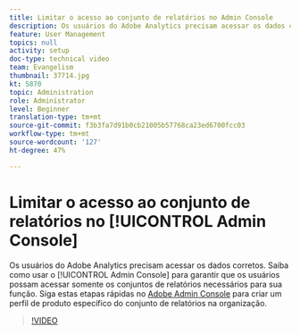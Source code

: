 ```yaml
---
title: Limitar o acesso ao conjunto de relatórios no Admin Console
description: Os usuários do Adobe Analytics precisam acessar os dados corretos. Saiba como usar o Admin Console para garantir que os usuários possam acessar somente os conjuntos de relatórios necessários para sua função. Siga estas etapas rápidas no Adobe Admin Console para criar um perfil de produto específico do conjunto de relatórios na organização.
feature: User Management
topics: null
activity: setup
doc-type: technical video
team: Evangelism
thumbnail: 37714.jpg
kt: 5870
topic: Administration
role: Administrator
level: Beginner
translation-type: tm+mt
source-git-commit: f3b3fa7d91b0cb21005b57768ca23ed6700fcc03
workflow-type: tm+mt
source-wordcount: '127'
ht-degree: 47%

---
```



# Limitar o acesso ao conjunto de relatórios no [!UICONTROL Admin Console]

Os usuários do Adobe Analytics precisam acessar os dados corretos. Saiba como usar o [!UICONTROL Admin Console] para garantir que os usuários possam acessar somente os conjuntos de relatórios necessários para sua função. Siga estas etapas rápidas no [Adobe Admin Console](https://adminconsole.adobe.com/) para criar um perfil de produto específico do conjunto de relatórios na organização.

>[!VIDEO](https://video.tv.adobe.com/v/37714/?quality=12&learn=on)
